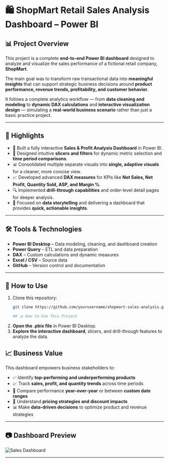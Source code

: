 # 🛍️ ShopMart Retail Sales Analysis Dashboard – Power BI

## 📊 Project Overview

This project is a complete **end-to-end Power BI dashboard** designed to analyze and visualize the sales performance of a fictional retail company, **ShopMart**.  

The main goal was to transform raw transactional data into **meaningful insights** that can support strategic business decisions around **product performance, revenue trends, profitability, and customer behavior**.

It follows a complete analytics workflow — from **data cleaning and modeling** to **dynamic DAX calculations** and **interactive visualization design** — simulating a **real-world business scenario** rather than just a basic practice project.

---

## 🚀 Highlights

- 🧠 Built a fully interactive **Sales & Profit Analysis Dashboard** in Power BI.  
- 🔄 Designed intuitive **slicers and filters** for dynamic metric selection and **time period comparisons**.  
- 📊 Consolidated multiple separate visuals into **single, adaptive visuals** for a cleaner, more concise view.  
- 📈 Developed advanced **DAX measures** for KPIs like **Net Sales, Net Profit, Quantity Sold, ASP, and Margin %**.  
- 🔍 Implemented **drill-through capabilities** and order-level detail pages for deeper analysis.  
- 📢 Focused on **data storytelling** and delivering a dashboard that provides **quick, actionable insights**.

---

## 🛠️ Tools & Technologies

- **Power BI Desktop** – Data modeling, cleaning, and dashboard creation  
- **Power Query** – ETL and data preparation  
- **DAX** – Custom calculations and dynamic measures  
- **Excel / CSV** – Source data  
- **GitHub** – Version control and documentation

---

## 📁 How to Use

1. Clone this repository:
   ```bash
   git clone https://github.com/yourusername/shopmart-sales-analysis.git

   ## 📊 How to Use This Project

2. **Open the .pbix file** in Power BI Desktop.
3. **Explore the interactive dashboard**, slicers, and drill-through features to analyze the data.


## 📈 Business Value

This dashboard empowers business stakeholders to:

- ✅ Identify **top-performing and underperforming products**
- 📈 Track **sales, profit, and quantity trends** across time periods
- 🔄 Compare performance **year-over-year** or between **custom date ranges**
- 💸 Understand **pricing strategies and discount impacts**
- 📊 Make **data-driven decisions** to optimize product and revenue strategies

  

---
## 📷 Dashboard Preview



![Sales Dashboard](./screenshots/Dashboard.png)

---



